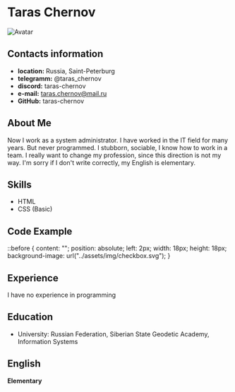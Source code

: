 # Taras Chernov
![Avatar](/rsschool-cv/img/avatar.jpg)

## Contacts information
* **location:** Russia, Saint-Peterburg
* **telegramm:** @taras_chernov
* **discord:** taras-chernov
* **e-mail:** taras.chernov@mail.ru
* **GitHub:** taras-chernov

## About Me
Now I work as a system administrator. I have worked in the IT field for many years.
But never programmed. I stubborn, sociable, I know how to work in a team. I really want to change my profession, since this direction is not my way. 
I'm sorry if I don't write correctly, my English is elementary.

## Skills
* HTML
* CSS (Basic)

## Code Example
::before {
content: "";
position: absolute;
left: 2px;
width: 18px;
height: 18px;
background-image: url("../assets/img/checkbox.svg");
}

## Experience
I have no experience in programming

## Education
* University: Russian Federation, Siberian State Geodetic Academy, Information Systems


## English
**Elementary**